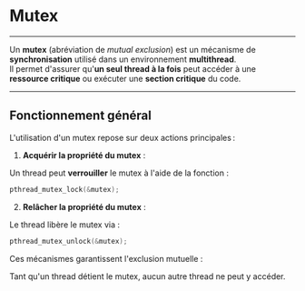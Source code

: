 # Mutex
---

Un **mutex** (abréviation de *mutual exclusion*) est un mécanisme de **synchronisation** utilisé 
dans un environnement **multithread**.  
Il permet d'assurer qu'**un seul thread à la fois** peut accéder à une **ressource critique** ou exécuter une **section critique** du code.

---

## Fonctionnement général

L'utilisation d'un mutex repose sur deux actions principales :

1. **Acquérir la propriété du mutex** :  

Un thread peut **verrouiller** le mutex à l'aide de la fonction :  

```c
pthread_mutex_lock(&mutex);
```

2. **Relâcher la propriété du mutex** :

Le thread libère le mutex via :

```c
pthread_mutex_unlock(&mutex);
```

Ces mécanismes garantissent l'exclusion mutuelle :

Tant qu'un thread détient le mutex, aucun autre thread ne peut y accéder.